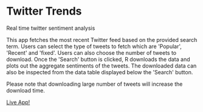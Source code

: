 # Twitter Trends
Real time twitter sentiment analysis

This app fetches the most recent Twitter feed based on the provided search term. Users can select the type of tweets to fetch which are 'Popular', 'Recent' and 'fixed'. Users can also choose the number of tweets to download. Once the 'Search' button is clicked, R downloads the data and plots out the aggregate sentiments of the tweets. The downloaded data can also be inspected from the data table displayed below the 'Search' button.

Please note that downloading large number of tweets will increase the download time.

[Live App!](https://anirbanshaw24.shinyapps.io/twitter-trends/)
